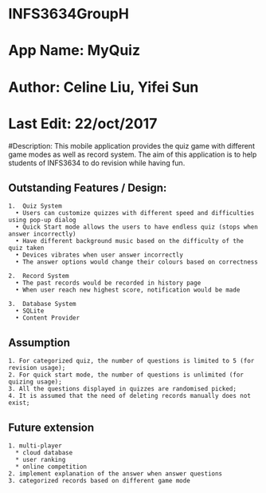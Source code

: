 # INFS3634GroupH
# App Name: MyQuiz
# Author: Celine Liu, Yifei Sun
# Last Edit: 22/oct/2017

#Description:
  This mobile application provides the quiz game with different game modes as well as record system.
  The aim of this application is to help students of INFS3634 to do revision while having fun.

  ## Outstanding Features / Design:
    1.	Quiz System
      •	Users can customize quizzes with different speed and difficulties using pop-up dialog
      •	Quick Start mode allows the users to have endless quiz (stops when answer incorrectly)
      •	Have different background music based on the difficulty of the quiz taken
      •	Devices vibrates when user answer incorrectly
      •	The answer options would change their colours based on correctness
      
    2.	Record System
      •	The past records would be recorded in history page
      •	When user reach new highest score, notification would be made
      
    3.	Database System
      •	SQLite
      •	Content Provider  
        
  ## Assumption
    1. For categorized quiz, the number of questions is limited to 5 (for revision usage);
    2. For quick start mode, the number of questions is unlimited (for quizing usage);
    3. All the questions displayed in quizzes are randomised picked;
    4. It is assumed that the need of deleting records manually does not exist;
    
  ## Future extension
    1. multi-player
      * cloud database
      * user ranking
      * online competition
    2. implement explanation of the answer when answer questions
    3. categorized records based on different game mode
